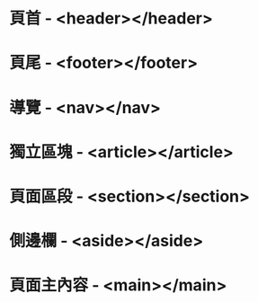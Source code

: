 # 頁首 - &lt;header&gt;&lt;/header&gt;

# 頁尾 - &lt;footer&gt;&lt;/footer&gt;

# 導覽 - &lt;nav&gt;&lt;/nav&gt;

# 獨立區塊 - &lt;article&gt;&lt;/article&gt;

# 頁面區段 - &lt;section&gt;&lt;/section&gt;

# 側邊欄 - &lt;aside&gt;&lt;/aside&gt;

# 頁面主內容 - &lt;main&gt;&lt;/main&gt;



